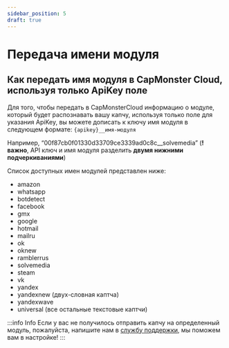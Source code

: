 ```yaml
---
sidebar_position: 5
draft: true
---
```


# Передача имени модуля
## Как передать имя модуля в CapMonster Cloud, используя только ApiKey поле

Для того, чтобы передать в CapMonsterCloud информацию о модуле, который будет распознавать вашу капчу, используя только поле для указания ApiKey, вы можете дописать к ключу имя модуля в следующем формате: `{apikey}__имя-модуля`

Например, “00f87cb0f01330d33709ce3339ad0c8c__solvemedia” (**!важно**, API ключ и имя модуля разделить **двумя нижними подчеркиваниями**)

Список доступных имен модулей представлен ниже:

- amazon
- whatsapp
- botdetect
- facebook
- gmx
- google
- hotmail
- mailru
- ok
- oknew
- ramblerrus
- solvemedia
- steam
- vk
- yandex
- yandexnew (двух-словная каптча)
- yandexwave
- universal (все остальные текстовые каптчи)

:::info Info
Если у вас не получилось отправить капчу на определенный модуль, пожалуйста, напишите нам в [службу поддержки](https://helpdesk.zennolab.com/conversation/new), мы поможем вам в настройке!
:::